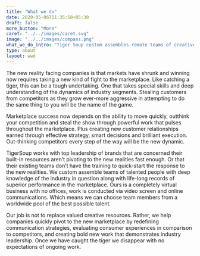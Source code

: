 ```yaml
---
title: "What we do"
date: 2020-05-06T11:35:58+05:30
draft: false
more_button: "More"
caret: "../../images/caret.svg"
image: "../../images/compass.png"
what_we_do_intro: "Tiger Soup custom assembles remote teams of creative leaders around the world to swiftly solve unique marketing challenges that current resources cannot solve either through lack of available time or lack of experience."
type: about
layout: wwd
---
```


The new reality facing companies is that markets have shrunk and winning now requires taking a new kind of fight to the marketplace. Like catching  a tiger, this can be a tough undertaking. One that takes special skills and deep understanding of  the dynamics of industry segments. Stealing customers from competitors as they grow ever-more aggressive in attempting to do the same thing to you will be the name of the game.

Marketplace success now depends on the ability to move quickly, outthink your competition and steal the show through powerful work that pulses throughout the marketplace. Plus creating new customer relationships earned through effective strategy, smart decisions and brilliant execution. Out-thinking competitors every step of the way will be the new dynamic.

TigerSoup works with top leadership of brands that are concerned their built-in resources aren’t pivoting to the new realities fast enough.  Or that their existing teams don’t have the training to quick-start the response to the new realities. We custom assemble teams of talented people with deep knowledge of the industry in question along with life-long records of superior performance in the marketplace. Ours is a completely virtual business with no offices, work is conducted via video screen and online communications. Which means we can choose team members from a worldwide pool of the best possible talent. 

Our job is not to replace valued creative resources. Rather, we help companies quickly pivot to the new marketplace by redefining communication strategies, evaluating consumer experiences in comparison to competitors, and creating bold new work that demonstrates industry leadership. Once we have caught the tiger we disappear with no expectations of ongoing work. 




